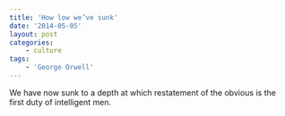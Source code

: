 ```yaml
---
title: 'How low we’ve sunk'
date: '2014-05-05'
layout: post
categories:
    - culture
tags:
    - 'George Orwell'
---
```


We have now sunk to a depth at which restatement of the obvious is the first duty of intelligent men.